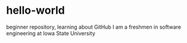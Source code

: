 # hello-world
beginner repository, learning about GitHub
I am a freshmen in software engineering at Iowa State University
